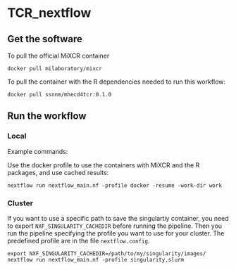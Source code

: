 # TCR_nextflow

## Get the software

To pull the official MiXCR container

```
docker pull milaboratory/mixcr
```

To pull the container with the R dependencies needed to run this workflow:

```
docker pull ssnnm/mhecd4tcr:0.1.0
```

## Run the workflow


### Local

Example commands:

Use the docker profile to use the containers with MiXCR and the R packages, and use cached results:

```
nextflow run nextflow_main.nf -profile docker -resume -work-dir work
```

### Cluster

If you want to use a specific path to save the singulartiy container, you need to export `NXF_SINGULARITY_CACHEDIR` before running the pipeline.
Then you run the pipeline specifying the profile you want to use for your cluster. The predefined profile are in the file `nextflow.config`.

```
export NXF_SINGULARITY_CACHEDIR=/path/to/my/singularity/images/
nextflow run nextflow_main.nf -profile singularity,slurm
```